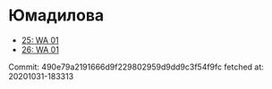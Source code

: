 # Юмадилова
- [25: WA 01](25.md)
- [26: WA 01](26.md)

Commit: 490e79a2191666d9f229802959d9dd9c3f54f9fc
 fetched at: 20201031-183313
